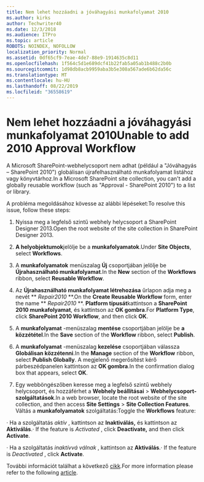 ```yaml
---
title: Nem lehet hozzáadni a jóváhagyási munkafolyamat 2010
ms.author: kirks
author: Techwriter40
ms.date: 12/3/2018
ms.audience: ITPro
ms.topic: article
ROBOTS: NOINDEX, NOFOLLOW
localization_priority: Normal
ms.assetid: 0df65cf9-7eae-4de7-88e9-1914635c8d11
ms.openlocfilehash: 1f564c5d1e689dcf41b22fab5a05ab1b488c2b0b
ms.sourcegitcommit: 1d98db8acb9959aba3b5e308a567ade6b62da56c
ms.translationtype: MT
ms.contentlocale: hu-HU
ms.lasthandoff: 08/22/2019
ms.locfileid: "36558619"
---
```

# <a name="unable-to-add-2010-approval-workflow"></a><span data-ttu-id="321cf-102">Nem lehet hozzáadni a jóváhagyási munkafolyamat 2010</span><span class="sxs-lookup"><span data-stu-id="321cf-102">Unable to add 2010 Approval Workflow</span></span>

<span data-ttu-id="321cf-103">A Microsoft SharePoint-webhelycsoport nem adhat (például a "Jóváhagyás – SharePoint 2010") globálisan újrafelhasználható munkafolyamat listához vagy könyvtárhoz.</span><span class="sxs-lookup"><span data-stu-id="321cf-103">In a Microsoft SharePoint site collection, you can't add a globally reusable workflow (such as "Approval - SharePoint 2010") to a list or library.</span></span>
  
<span data-ttu-id="321cf-104">A probléma megoldásához kövesse az alábbi lépéseket:</span><span class="sxs-lookup"><span data-stu-id="321cf-104">To resolve this issue, follow these steps:</span></span> 
  
1. <span data-ttu-id="321cf-105">Nyissa meg a legfelső szintű webhely helycsoport a SharePoint Designer 2013.</span><span class="sxs-lookup"><span data-stu-id="321cf-105">Open the root website of the site collection in SharePoint Designer 2013.</span></span>
  
2. <span data-ttu-id="321cf-106">**A helyobjektumok**jelölje be a **munkafolyamatok**.</span><span class="sxs-lookup"><span data-stu-id="321cf-106">Under **Site Objects**, select **Workflows**.</span></span> 
  
3. <span data-ttu-id="321cf-107">A **munkafolyamatok** menüszalag **Új** csoportjában jelölje be **Újrahasználható munkafolyamat**.</span><span class="sxs-lookup"><span data-stu-id="321cf-107">In the **New** section of the **Workflows** ribbon, select **Reusable Workflow**.</span></span> 
  
4. <span data-ttu-id="321cf-108">Az **Újrahasználható munkafolyamat létrehozása** űrlapon adja meg a nevét \*\* *Repair2010* \*\*.</span><span class="sxs-lookup"><span data-stu-id="321cf-108">On the **Create Reusable Workflow** form, enter the name \*\* *Repair2010* \*\*.</span></span> <span data-ttu-id="321cf-109">**Platform típusát**kattintson a **SharePoint 2010 munkafolyamat**, és kattintson az **OK gombra**.</span><span class="sxs-lookup"><span data-stu-id="321cf-109">For **Platform Type**, click **SharePoint 2010 Workflow**, and then click **OK**.</span></span> 
  
1. <span data-ttu-id="321cf-110">A **munkafolyamat** -menüszalag **mentése** csoportjában jelölje be **a közzététel**.</span><span class="sxs-lookup"><span data-stu-id="321cf-110">In the **Save** section of the **Workflow** ribbon, select **Publish**.</span></span> 
  
2. <span data-ttu-id="321cf-111">A **munkafolyamat** -menüszalag **kezelése** csoportjában válassza **Globálisan közzétenni**.</span><span class="sxs-lookup"><span data-stu-id="321cf-111">In the **Manage** section of the **Workflow** ribbon, select **Publish Globally**.</span></span> <span data-ttu-id="321cf-112">A megjelenő megerősítést kérő párbeszédpanelen kattintson az **OK gombra**.</span><span class="sxs-lookup"><span data-stu-id="321cf-112">In the confirmation dialog box that appears, select **OK**.</span></span> 
  
3. <span data-ttu-id="321cf-113">Egy webböngészőben keresse meg a legfelső szintű webhely helycsoport, és hozzáférhet a **Webhely beállításai** \> **Webhelycsoport-szolgáltatások**.</span><span class="sxs-lookup"><span data-stu-id="321cf-113">In a web browser, locate the root website of the site collection, and then access **Site Settings** \> **Site Collection Features**.</span></span> <span data-ttu-id="321cf-114">Váltás a **munkafolyamatok** szolgáltatás:</span><span class="sxs-lookup"><span data-stu-id="321cf-114">Toggle the **Workflows** feature:</span></span> 
  
<span data-ttu-id="321cf-115">· Ha a szolgáltatás *aktív* , kattintson az **Inaktiválás,** és kattintson az **Aktiválás**.</span><span class="sxs-lookup"><span data-stu-id="321cf-115">· If the feature is  *Activated*  , click **Deactivate,** and then click **Activate**.</span></span> 
  
<span data-ttu-id="321cf-116">· Ha a szolgáltatás *inaktívvá válnak* , kattintson az **Aktiválás**.</span><span class="sxs-lookup"><span data-stu-id="321cf-116">· If the feature is  *Deactivated*  , click **Activate**.</span></span> 
  
<span data-ttu-id="321cf-117">További információt találhat a következő [cikk](https://go.microsoft.com/fwlink/?linkid=2047770&amp;clcid=0x409).</span><span class="sxs-lookup"><span data-stu-id="321cf-117">For more information please refer to the following [article](https://go.microsoft.com/fwlink/?linkid=2047770&amp;clcid=0x409).</span></span>
  

